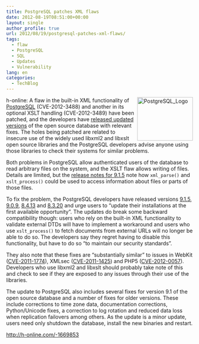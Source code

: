 ```yaml
---
title: PostgreSQL patches XML flaws
date: 2012-08-19T08:51:00+00:00
layout: single
author_profile: true
url: 2012/08/19/postgresql-patches-xml-flaws/
tags:
  - flaw
  - PostgreSQL
  - SQL
  - Updates
  - Vulnerability
lang: en
categories: 
  - TechBlog
---
```

<a href="http://lh5.ggpht.com/-_CvERcVioNM/UDCiAjUuQUI/AAAAAAAAG_k/BhHqmScL6wQ/s1600-h/PostgreSQL_Logo%25255B2%25255D.png" target="_blank"><img title="PostgreSQL_Logo" border="0" alt="PostgreSQL_Logo" align="right" src="http://lh6.ggpht.com/-NQBd0Fjk1dQ/UDCiCi6_FMI/AAAAAAAAG_s/wB-EwOeaYfE/PostgreSQL_Logo_thumb.png?imgmax=800" width="150" height="117" /></a>h-online: A flaw in the built-in XML functionality of [PostgreSQL](http://www.postgresql.org/) (CVE-2012-3488) and another in its optional XSLT handling (CVE-2012-3489) have been patched, and the developers have [released updated versions](http://www.postgresql.org/about/news/1407/) of the open source database with relevant fixes. The holes being patched are related to insecure use of the widely used libxml2 and libxslt open source libraries and the PostgreSQL developers advise anyone using those libraries to check their systems for similar problems. 

Both problems in PostgreSQL allow authenticated users of the database to read arbitrary files on the system, and the XSLT flaw allows writing of files. Details are limited, but the [release notes for 9.1.5](http://www.postgresql.org/docs/9.1/static/release-9-1-5.html) note how `xml_parse()` and `xslt_process()` could be used to access information about files or parts of those files. 

To fix the problem, the PostgreSQL developers have released versions [9.1.5](http://www.postgresql.org/docs/9.1/static/release-9-1-5.html), [9.0.9](http://www.postgresql.org/docs/9.0/static/release-9-0-9.html), [8.4.13](http://www.postgresql.org/docs/8.4/static/release-8-4-13.html) and [8.3.20](http://www.postgresql.org/docs/8.3/static/release-8-3-20.html) and urge users to “update their installations at the first available opportunity”. The updates do break some backward compatibility though: users who rely on the built-in XML functionality to validate external DTDs will have to implement a workaround and users who use `xslt_process()` to fetch documents from external URLs will no longer be able to do so. The developers say they regret having to disable this functionality, but have to do so “to maintain our security standards”. 

They also note that these fixes are “substantially similar” to issues in WebKit ([CVE-2011-1774](http://cve.mitre.org/cgi-bin/cvename.cgi?name=CVE-2011-1774)), XMLsec ([CVE-2011-1425](http://cve.mitre.org/cgi-bin/cvename.cgi?name=CVE-2011-1425)) and PHP5 ([CVE-2012-0057](http://cve.mitre.org/cgi-bin/cvename.cgi?name=CVE-2012-0057%3ACVE-2012-0057%7C_blank)). Developers who use libxml2 and libxslt should probably take note of this and check to see if they are exposed to any issues through their use of the libraries. 

The update to PostgreSQL also includes several fixes for version 9.1 of the open source database and a number of fixes for older versions. These include corrections to time zone data, documentation corrections, Python/Unicode fixes, a correction to log rotation and reduced data loss when replication failovers among others. As the update is a minor update, users need only shutdown the database, install the new binaries and restart.

<a title="-1669853" href="http://h-online.com/-1669853" target="_blank">http://h-online.com/-1669853</a>